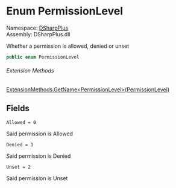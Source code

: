# Enum PermissionLevel

Namespace: [DSharpPlus](DSharpPlus.md)  
Assembly: DSharpPlus.dll

Whether a permission is allowed, denied or unset

```csharp
public enum PermissionLevel
```

###### Extension Methods

[ExtensionMethods.GetName<PermissionLevel\>\(PermissionLevel\)](DSharpPlus.SlashCommands.ExtensionMethods.md\#DSharpPlus\_SlashCommands\_ExtensionMethods\_GetName\_\_1\_\_\_0\_)

## Fields

`Allowed = 0` 

Said permission is Allowed

`Denied = 1` 

Said permission is Denied

`Unset = 2` 

Said permission is Unset

